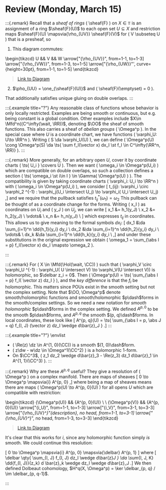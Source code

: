 # Review (Monday, March 15)

:::{.remark}
Recall that a *sheaf of rings* \( \sheaf{F} \) on $X\in \Top$ is an assignment of a ring $\sheaf{F}(U)$ to each open set $U\subseteq X$ and restriction maps $\sheaf{F}(U) \mapsvia{\rho_{UV}} \sheaf{F}(V)$ for \( V \subseteq U \) that is a presheaf, so

1. This diagram commutes:

\begin{tikzcd}
	U && V && W
	\arrow["{\rho_{UV}}", from=1-1, to=1-3]
	\arrow["{\rho_{VW}}", from=1-3, to=1-5]
	\arrow["{\rho_{UW}}"', curve={height=30pt}, from=1-1, to=1-5]
\end{tikzcd}

> [Link to Diagram](https://q.uiver.app/?q=WzAsMyxbMCwwLCJVIl0sWzIsMCwiViJdLFs0LDAsIlciXSxbMCwxLCJcXHJob197VVZ9Il0sWzEsMiwiXFxyaG9fe1ZXfSJdLFswLDIsIlxccmhvX3tVV30iLDIseyJjdXJ2ZSI6NX1dXQ==)

2. $\pho_{UU} = \one_{\sheaf{F}(U)}$ and \( \sheaf{F}(\emptyset) = 0 \).

That additionally satisfies unique gluing on double overlaps.
:::

:::{.example title="?"}
Any reasonable class of functions whose behavior is only locally restricted.
Examples are being smooth or continuous, but e.g. being constant is a global condition.
Other examples include
$X\in \Mfd^n({C^\infty(\wait, \RR))$, denoting $\OO$ the sheaf of smooth functions.
This also carries a sheaf of *abelian groups* \( \Omega^p \).
In the special case where $U$ is a coordinate chart, we have functions \( \varphi_U: U\to \RR^n \).
Writing \( S \da \varphi_U(U) \), we can define \( \Omega^p(U) \cong \Omega^p(S) \da \ts{ \sum f_I(\vector x) dx_I \st f_I \in C^\infty(\RR^n, \RR)} \).
:::

:::{.remark}
More generally, for an arbitrary open $U$, cover it by coordinate charts \( \ts{ U_i } \covers U \).
Then we want \( \omega_i \in \Omega^p(U_i) \) which are compatible on double overlaps, so such a collection defines a section \( \ts{ \omega_i \st i\in I } \in \Gamma( \Omega^p(U) ) \).
The compatibility is given by taking coordinate charts \( \varphi_i: U_i \to \RR^n \)  with \( \omega_i \in \Omega^p(U_i) \), we consider
\[
t_{ij}: \varphi_i \circ \varphi_2 ^{-1} : \varphi_j(U_i \intersect U_j) \to \varphi_i( U_i \intersect U_j)
,\]
and we require that the pullback satisfies $t_{ij}^*(\omega_1) = \omega_2$
This pullback can be thought of as a coordinate change for the forms.
Writing \( x_I \) as coordinates on $U_i$ and \( y_J \) on $U_j$, we can write 
\[
x_1 &= h_1(y_J) \\
x_2 &= h_2(y_J) \\
\vdots& \\
x_n &= h_n(y_J) \\
\]
which expresses $t_{ij}$ in coordinates.
This allows us to give meaning to the formal symbols $dx_I$:
\[
dx_1 &\da \sum_{i=1}^n \dd{h_1}{y_i} dy_i \\
dx_2 &\da \sum_{i=1}^n \dd{h_2}{y_i} dy_i \\
\vdots& \\
dx_k &\da \sum_{i=1}^n \dd{h_k}{y_i} dy_i \\
,\]
and under these substitutions in the original expression we obtain \( \omega_1 = \sum_{\abs I = p} f_I(\vector x) dx_I \mapsto \omega_2 \).

:::

:::{.remark}
For \( X \in \Mfd(\Hol(\wait, \CC)) \) such that \( \varphi_V \circ \varphi_U ^{-1} : \varphi_U( U \intersect V) \to \varphi_V(U \intersect V)\) is holomorphic, so $\delbar z_i = 0$.
Then \( \Omega^p(U) = \ts{ \sum_{\abs I = p} f_I( \vector z) dz_I }  \), and the *key difference* is that the $f_I$ be holomorphic.
This matters since POUs exist in the smooth setting but not the complex setting.
Note that $\OO, \Omega^p$ denote smooth/holomorphic functions and smooth/holomorphic $p\dash$forms in the smooth/complex settings.
So we need a new notation for *smooth holomorphic* $p\dash$forms in the complex setting.
We defined $A^{p, 0}$ to be the smooth $p\dash$forms, and $A^{p, q}$ the smooth $(p, q)\dash$forms.
In local coordinates, these look like
\[
A^{p, q}(U) = \ts{ \sum_{\abs I = p, \abs J = q} f_{I, J} (\vector z) dz_I \wedge d\bar{z}_J } 
.\]
:::

:::{.example title="?"}
\envlist

- \( \Re(z) \dz \in A^{1, 0)(\CC)\) is a smooth $(1, 0)\dash$form.
- \( z\dw - w\dz \in \Omega^1(\CC^2) \) is a holomorphic 1-form.
- On $\CC^3$, \( z_1 dz_2 \wedge d\bar{z}_3 - \Re(z_3) dz_1 d\bar{z}_1 \in A^{1, 1}(\CC^3) \).
:::

:::{.remark}
Why are these $A^{p, q}$ useful?
They give a resolution of \( \Omega^p \) on a complex manifold.
There are maps of sheaves
\[
0 \to \Omega^p \mapsvia{i} A^{p, 0}
,\]
where being a map of sheaves means there are maps \( \Omega^p(U) \to A^{p, 0}(U) \) for all opens $U$ which are compatible with restriction:

\begin{tikzcd}
	{\Omega^p(U)} && {A^{p, 0}(U)} \\
	\\
	{\Omega^p(V)} && {A^{p, 0}(U)}
	\arrow["{i_U}", from=1-1, to=1-3]
	\arrow["{i_V}", from=3-1, to=3-3]
	\arrow["{\rho_{UV}^*}"{description}, no head, from=1-1, to=3-1]
	\arrow["{\rho_{UV}^*}", no head, from=1-3, to=3-3]
\end{tikzcd}

> [Link to Diagram](https://q.uiver.app/?q=WzAsNCxbMCwwLCJcXE9tZWdhXnAoVSkiXSxbMCwyLCJcXE9tZWdhXnAoVikiXSxbMiwwLCJBXntwLCAwfShVKSJdLFsyLDIsIkFee3AsIDB9KFUpIl0sWzAsMiwiaV9VIl0sWzEsMywiaV9WIl0sWzAsMSwiXFxyaG9fe1VWfV4qIiwxLHsic3R5bGUiOnsiaGVhZCI6eyJuYW1lIjoibm9uZSJ9fX1dLFsyLDMsIlxccmhvX3tVVn1eKiIsMCx7InN0eWxlIjp7ImhlYWQiOnsibmFtZSI6Im5vbmUifX19XV0=)

It's clear that this works for $i$, since any holomorphic function simply *is* smooth.
We could continue this resolution:


\[
0 \to \Omega^p \mapsvia{i} A^{p, 0} \mapsvia{\delbar} A^{p, 1}
\]
where
\[
\delbar \qty{ \sum_{I, J} f_{I, J} dz_I \wedge d\bar{z}_J } 
\da 
\sum_{I, J, K} \dd{f_{I, J}}{z_k} d \bar{z}_k \wedge dz_I \wedge d\bar{z}_J
.\]
We then defined Dolbeaut cohomology, $H^q(X, \Omega^p) = \ker \delbar_{p, q} / \im \delbar_{p, q-1}$.


:::

